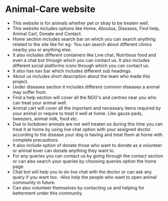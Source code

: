 # Animal-Care website
- This website is for animals whether pet or stray to be treaten well.
- This website includes options like Home, Aboutus, Diseases, Find help, Animal Cart, Donate and Contact.
- Home section includes search bar on which you can search anything related to the site like for eg- You can search about different clinics nearby you or anything else.
- It also includes different containers like Live chat, Nutritious food and even a chat bot through which you can contact us. It also includes different social platforms icons through which you can contact us.
- It also has nav bar which includes different sub headings.
- About us includes short description about the team who made this project.
- Under diseases section it includes different common diseases a animal may suffer from.
- Find a help section will cover all the NGO's and centres near you who can treat your animal well.
- Animal cart will cover all the important and necessary items required by your animal or require to treat it well at home. Like gauze pads, tweezers, animal milk, food etc.
- Due to lockdown animals are not well treaten so during this time you can treat it at home by using live chat option with your assigned doctor according to the disease your dog is having and treat them at home with complete precautions.
- It also include option of donate those who want to donate as a volunteer or animal lover can donate anything they want to.
- For any queries you can contact us by going through the contact section or can also search your queries by choosing queries option the home page.
- Chat bot will help you to do live chat with the doctor or can ask any query if you want too.
-Also help the people who want to open animal community in future.
- Can also volunteer themselves by contacting us and helping for betterment under this community.
